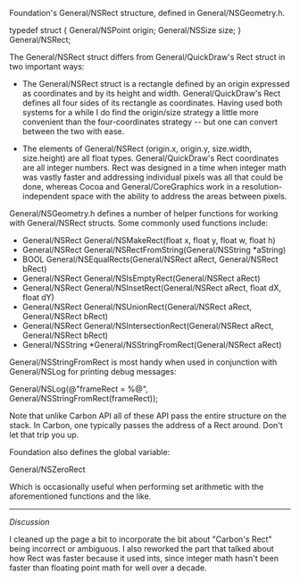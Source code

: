 Foundation's General/NSRect structure, defined in General/NSGeometry.h.

    
typedef struct  {
    General/NSPoint origin;
    General/NSSize size;
} General/NSRect;


The General/NSRect struct differs from General/QuickDraw's Rect struct in two important ways:



* The General/NSRect struct is a rectangle defined by an origin expressed as coordinates and by its height and width. General/QuickDraw's Rect defines all four sides of its rectangle as coordinates. Having used both systems for a while I do find the origin/size strategy a little more convenient than the four-coordinates strategy -- but one can convert between the two with ease.

* The elements of General/NSRect (origin.x, origin.y, size.width, size.height) are all float types. General/QuickDraw's Rect coordinates are all integer numbers. Rect was designed in a time when integer math was vastly faster and addressing individual pixels was all that could be done, whereas Cocoa and General/CoreGraphics work in a resolution-independent space with the ability to address the areas between pixels.



General/NSGeometry.h defines a number of helper functions for working with General/NSRect structs. Some commonly used functions include:

    

* General/NSRect General/NSMakeRect(float x, float y, float w, float h)
* General/NSRect General/NSRectFromString(General/NSString *aString)
* BOOL General/NSEqualRects(General/NSRect aRect, General/NSRect bRect)
* General/NSRect General/NSIsEmptyRect(General/NSRect aRect)
* General/NSRect General/NSInsetRect(General/NSRect aRect, float dX, float dY)
* General/NSRect General/NSUnionRect(General/NSRect aRect, General/NSRect bRect)
* General/NSRect General/NSIntersectionRect(General/NSRect aRect, General/NSRect bRect)
* General/NSString *General/NSStringFromRect(General/NSRect aRect)



General/NSStringFromRect is most handy when used in conjunction with General/NSLog for printing debug messages:

    
General/NSLog(@"frameRect = %@", General/NSStringFromRect(frameRect));


Note that unlike Carbon API all of these API pass the entire structure on the stack. In Carbon, one typically passes the address of a Rect around. Don't let that trip you up.

Foundation also defines the global variable:

    
General/NSZeroRect


Which is occasionally useful when performing set arithmetic with the aforementioned functions and the like.

----
*Discussion*

I cleaned up the page a bit to incorporate the bit about "Carbon's Rect" being incorrect or ambiguous. I also reworked the part that talked about how Rect was faster because it used ints, since integer math hasn't been faster than floating point math for well over a decade.